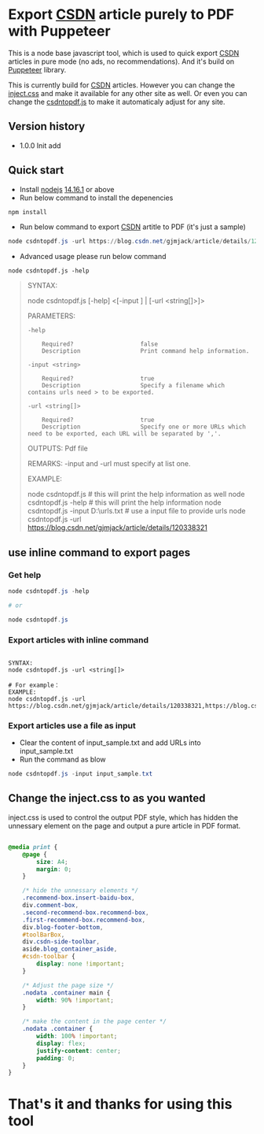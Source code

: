 # Export [CSDN](https://blog.csdn.net/gjmjack/) article purely to PDF with Puppeteer

This is a node base javascript tool, which is used to quick export [CSDN](https://blog.csdn.net/gjmjack/) articles in pure mode (no ads, no recommendations). And it's build on [Puppeteer](http://www.puppeteerjs.com/) library.

This is currently build for [CSDN](https://blog.csdn.net/gjmjack/) articles. However you can change the [inject.css](inject.css) and make it available for any other site as well. Or even you can change the [csdntopdf.js](./csdntopdf.js) to make it automaticaly adjust for any site.

## Version history

- 1.0.0 Init add

## Quick start

- Install [nodejs](https://nodejs.org/en/) [14.16.1](https://nodejs.org/dist/v14.17.6/node-v14.17.6-x64.msi) or above
- Run below command to install the depenencies

```powershell
npm install
```

- Run below command to export [CSDN](https://blog.csdn.net/gjmjack/) artitle to PDF (it's just a sample)

```powershell
node csdntopdf.js -url https://blog.csdn.net/gjmjack/article/details/120338321
```

- Advanced usage please run below command

``` shell
node csdntopdf.js -help

```

> SYNTAX:
>
> node csdntopdf.js [-help] <[-input <string>] | [-url <string[]>]>
>
> PARAMETERS:
>
>     -help
> 
>         Required?                   false
>         Description                 Print command help information.
> 
>     -input <string> 
> 
>         Required?                   true
>         Description                 Specify a filename which contains urls need > to be exported.
> 
>     -url <string[]> 
> 
>         Required?                   true
>         Description                 Specify one or more URLs which need to be exported, each URL will be separated by ','. 
> 
> OUTPUTS:
>     Pdf file
> 
> REMARKS:
>     -input and -url must specify at list one.
>
> EXAMPLE:
> 
> node csdntopdf.js # this will print the help information as well
> node csdntopdf.js -help # this will print the help information
> node csdntopdf.js -input D:\urls.txt # use a input file to provide urls
> node csdntopdf.js -url <https://blog.csdn.net/gjmjack/article/details/120338321> 

## use inline command to export pages

### Get help

```powershell
node csdntopdf.js -help 

# or

node csdntopdf.js
```

### Export articles with inline command

```shell

SYNTAX:
node csdntopdf.js -url <string[]>

# For example：
EXAMPLE:
node csdntopdf.js -url https://blog.csdn.net/gjmjack/article/details/120338321,https://blog.csdn.net/gjmjack/article/details/118695137

```

### Export articles use a file as input

- Clear the content of input_sample.txt and add URLs into input_sample.txt
- Run the command as blow

```powershell
node csdntopdf.js -input input_sample.txt
```

## Change the inject.css to as you wanted

inject.css is used to control the output PDF style, which has hidden the unnessary element on the page and output a pure article in PDF format.

```css

@media print {
    @page {
        size: A4;
        margin: 0;
    }

    /* hide the unnessary elements */
    .recommend-box.insert-baidu-box,
    div.comment-box,
    .second-recommend-box.recommend-box,
    .first-recommend-box.recommend-box,
    div.blog-footer-bottom,
    #toolBarBox,
    div.csdn-side-toolbar,
    aside.blog_container_aside,
    #csdn-toolbar {
        display: none !important;
    }

    /* Adjust the page size */
    .nodata .container main {
        width: 90% !important;
    }

    /* make the content in the page center */
    .nodata .container {
        width: 100% !important;
        display: flex;
        justify-content: center;
        padding: 0;
    }
}
```

# That's it and thanks for using this tool
